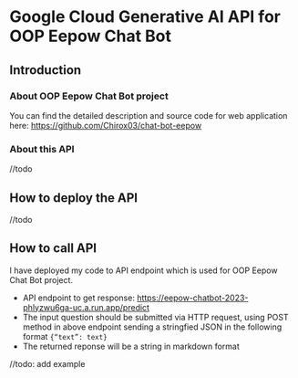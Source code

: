 # Google Cloud Generative AI API for OOP Eepow Chat Bot

## Introduction

### About OOP Eepow Chat Bot project

You can find the detailed description and source code for web application here: https://github.com/Chirox03/chat-bot-eepow

### About this API
//todo

## How to deploy the API
//todo

## How to call API

I have deployed my code to API endpoint which is used for OOP Eepow Chat Bot project.

* API endpoint to get response: https://eepow-chatbot-2023-phlyzwu6ga-uc.a.run.app/predict
* The input question should be submitted via HTTP request, using POST method in above endpoint sending a stringfied JSON in the following format `{“text”: text}`
* The returned reponse will be a string in markdown format

//todo: add example

